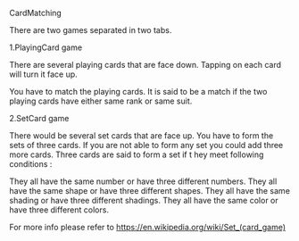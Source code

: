 CardMatching

There are two games separated in two tabs.

1.PlayingCard game

There are several playing cards that are face down. Tapping on each card will turn it face up. 

You have to match the playing cards. It is said to be a match if the two playing cards have either same rank or same suit.

2.SetCard game

There would be several set cards that are face up. You have to form the sets of three cards. If you are not able to form any set you could add three more cards.
Three cards are said to form a set if t hey meet following conditions :

They all have the same number or have three different numbers.
They all have the same shape or have three different shapes.
They all have the same shading or have three different shadings.
They all have the same color or have three different colors.

For more info please refer to https://en.wikipedia.org/wiki/Set_(card_game)

